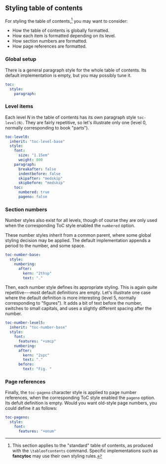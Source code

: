 ## Styling table of contents

For styling the table of contents,[^toc-fancy] you may want to
consider:

 - How the table of contents is globally formatted.
 - How each item is formatted depending on its level.
 - How section numbers are formatted.
 - How page references are formatted.

[^toc-fancy]: This section applies to the "standard" table of contents,
as produced with the `\tableofcontents` command.
Specific implementations such as **fancytoc** may use their own
styling rules.

### Global setup

There is a general paragraph style for the whole table of contents.
Its default implementation is empty, but you may possibly tune it.

```yaml
toc: 
  style:
    paragraph:
```

### Level items

Each level _N_ in the table of contents has its own paragraph style `toc-level⟨N⟩`.
They are fairly repetitive, so let's illustrate only one (level 0, normally
corresponding to book "parts").

```yaml
toc-level0: 
  inherit: "toc-level-base"
  style: 
    font: 
      size: "1.15em"
      weight: 800
    paragraph: 
      breakafter: false
      indentbefore: false
      skipafter: "medskip"
      skipbefore: "medskip"
    toc: 
      numbered: true
      pageno: false
```

### Section numbers

Number styles also exist for all levels, though of course they are only used
when the corresponding ToC style enabled the `numbered` option.

These number styles inherit from a common parent, where some global
styling decision may be applied. The default implementation appends a
period to the number, and some space.

```yaml
toc-number-base: 
  style: 
    numbering: 
      after: 
        kern: "2thsp"
        text: "."
```

Then, each number style defines its appropriate styling.
This is again quite repetitive---most default definitions are empty.
Let's illustrate one case where the default definition is more
interesting (level 5, normally corresponding to "figures"). It adds
a bit of text before the number, switches to small capitals, and
uses a slightly different spacing after the number.

```yaml
toc-number-level5: 
  inherit: "toc-number-base"
  style: 
    font: 
      features: "+smcp"
    numbering: 
      after: 
        kern: "2spc"
        text: "."
      before: 
        text: "Fig. "
```

### Page references

Finally, the `toc-pageno` character style is applied to page number
references, when the corresponding ToC style enabled the `pageno` option.
Its defult definition is empty. Would you want old-style page numbers,
you could define it as follows:

```yaml
toc-pageno: 
  style: 
    font:
      features: "+onum"
```
